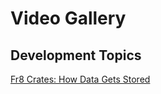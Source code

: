 Video Gallery
=============

Development Topics
------------------

[Fr8 Crates: How Data Gets Stored](https://vimeo.com/173831482)
